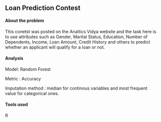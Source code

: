 ## Loan Prediction Contest
#### About the problem
This conetst was posted on the Analtics Vidya website and the task here is to use attributes such as Gender, Marital Status, Education, Number of Dependents, Income, Loan Amount, Credit History and others to predict whether an applicant will qualify for a loan or not.

#### Analysis
Model: Random Forest

Metric : Accuracy

Imputation method : median for continous variables and most frequent value for categorical ones.

#### Tools used
R
